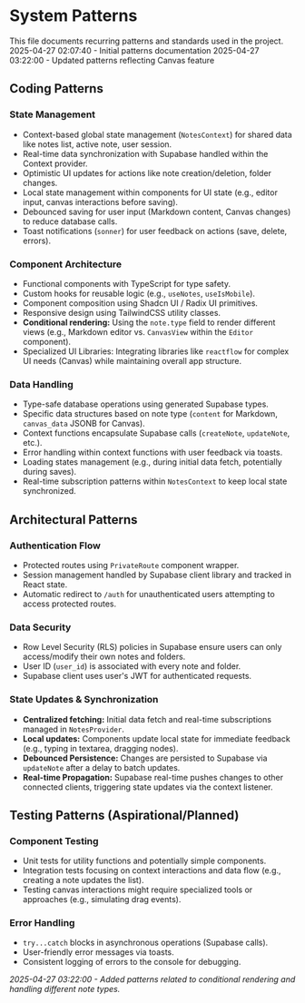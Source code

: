 # System Patterns

This file documents recurring patterns and standards used in the project.
2025-04-27 02:07:40 - Initial patterns documentation
2025-04-27 03:22:00 - Updated patterns reflecting Canvas feature

## Coding Patterns

### State Management

- Context-based global state management (`NotesContext`) for shared data like notes list, active note, user session.
- Real-time data synchronization with Supabase handled within the Context provider.
- Optimistic UI updates for actions like note creation/deletion, folder changes.
- Local state management within components for UI state (e.g., editor input, canvas interactions before saving).
- Debounced saving for user input (Markdown content, Canvas changes) to reduce database calls.
- Toast notifications (`sonner`) for user feedback on actions (save, delete, errors).

### Component Architecture

- Functional components with TypeScript for type safety.
- Custom hooks for reusable logic (e.g., `useNotes`, `useIsMobile`).
- Component composition using Shadcn UI / Radix UI primitives.
- Responsive design using TailwindCSS utility classes.
- **Conditional rendering:** Using the `note.type` field to render different views (e.g., Markdown editor vs. `CanvasView` within the `Editor` component).
- Specialized UI Libraries: Integrating libraries like `reactflow` for complex UI needs (Canvas) while maintaining overall app structure.

### Data Handling

- Type-safe database operations using generated Supabase types.
- Specific data structures based on note type (`content` for Markdown, `canvas_data` JSONB for Canvas).
- Context functions encapsulate Supabase calls (`createNote`, `updateNote`, etc.).
- Error handling within context functions with user feedback via toasts.
- Loading states management (e.g., during initial data fetch, potentially during saves).
- Real-time subscription patterns within `NotesContext` to keep local state synchronized.

## Architectural Patterns

### Authentication Flow

- Protected routes using `PrivateRoute` component wrapper.
- Session management handled by Supabase client library and tracked in React state.
- Automatic redirect to `/auth` for unauthenticated users attempting to access protected routes.

### Data Security

- Row Level Security (RLS) policies in Supabase ensure users can only access/modify their own notes and folders.
- User ID (`user_id`) is associated with every note and folder.
- Supabase client uses user's JWT for authenticated requests.

### State Updates & Synchronization

- **Centralized fetching:** Initial data fetch and real-time subscriptions managed in `NotesProvider`.
- **Local updates:** Components update local state for immediate feedback (e.g., typing in textarea, dragging nodes).
- **Debounced Persistence:** Changes are persisted to Supabase via `updateNote` after a delay to batch updates.
- **Real-time Propagation:** Supabase real-time pushes changes to other connected clients, triggering state updates via the context listener.

## Testing Patterns (Aspirational/Planned)

### Component Testing

- Unit tests for utility functions and potentially simple components.
- Integration tests focusing on context interactions and data flow (e.g., creating a note updates the list).
- Testing canvas interactions might require specialized tools or approaches (e.g., simulating drag events).

### Error Handling

- `try...catch` blocks in asynchronous operations (Supabase calls).
- User-friendly error messages via toasts.
- Consistent logging of errors to the console for debugging.

_2025-04-27 03:22:00 - Added patterns related to conditional rendering and handling different note types._
